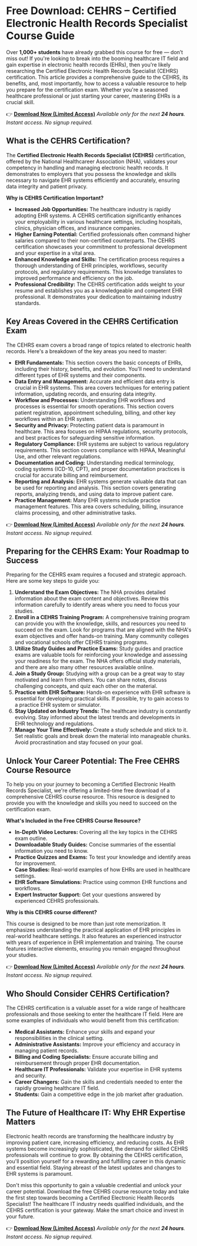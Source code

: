 # Free Download: CEHRS – Certified Electronic Health Records Specialist Course Guide

Over **1,000+ students** have already grabbed this course for free — don’t miss out! If you're looking to break into the booming healthcare IT field and gain expertise in electronic health records (EHRs), then you're likely researching the Certified Electronic Health Records Specialist (CEHRS) certification. This article provides a comprehensive guide to the CEHRS, its benefits, and, most importantly, how to access a valuable resource to help you prepare for the certification exam. Whether you're a seasoned healthcare professional or just starting your career, mastering EHRs is a crucial skill.

👉 **[Download Now (Limited Access)](https://udemywork.com/cehrs)**
_Available only for the next **24 hours**. Instant access. No signup required._

## What is the CEHRS Certification?

The **Certified Electronic Health Records Specialist (CEHRS)** certification, offered by the National Healthcareer Association (NHA), validates your competency in handling and managing electronic health records. It demonstrates to employers that you possess the knowledge and skills necessary to navigate EHR systems efficiently and accurately, ensuring data integrity and patient privacy.

**Why is CEHRS Certification Important?**

*   **Increased Job Opportunities:** The healthcare industry is rapidly adopting EHR systems.  A CEHRS certification significantly enhances your employability in various healthcare settings, including hospitals, clinics, physician offices, and insurance companies.
*   **Higher Earning Potential:** Certified professionals often command higher salaries compared to their non-certified counterparts. The CEHRS certification showcases your commitment to professional development and your expertise in a vital area.
*   **Enhanced Knowledge and Skills:** The certification process requires a thorough understanding of EHR principles, workflows, security protocols, and regulatory requirements. This knowledge translates to improved performance and efficiency on the job.
*   **Professional Credibility:**  The CEHRS certification adds weight to your resume and establishes you as a knowledgeable and competent EHR professional. It demonstrates your dedication to maintaining industry standards.

## Key Areas Covered in the CEHRS Certification Exam

The CEHRS exam covers a broad range of topics related to electronic health records. Here's a breakdown of the key areas you need to master:

*   **EHR Fundamentals:** This section covers the basic concepts of EHRs, including their history, benefits, and evolution. You'll need to understand different types of EHR systems and their components.
*   **Data Entry and Management:**  Accurate and efficient data entry is crucial in EHR systems. This area covers techniques for entering patient information, updating records, and ensuring data integrity.
*   **Workflow and Processes:** Understanding EHR workflows and processes is essential for smooth operations. This section covers patient registration, appointment scheduling, billing, and other key workflows within an EHR system.
*   **Security and Privacy:** Protecting patient data is paramount in healthcare. This area focuses on HIPAA regulations, security protocols, and best practices for safeguarding sensitive information.
*   **Regulatory Compliance:**  EHR systems are subject to various regulatory requirements. This section covers compliance with HIPAA, Meaningful Use, and other relevant regulations.
*   **Documentation and Coding:** Understanding medical terminology, coding systems (ICD-10, CPT), and proper documentation practices is crucial for accurate billing and reimbursement.
*   **Reporting and Analysis:**  EHR systems generate valuable data that can be used for reporting and analysis. This section covers generating reports, analyzing trends, and using data to improve patient care.
*   **Practice Management:** Many EHR systems include practice management features. This area covers scheduling, billing, insurance claims processing, and other administrative tasks.

👉 **[Download Now (Limited Access)](https://udemywork.com/cehrs)**
_Available only for the next **24 hours**. Instant access. No signup required._

## Preparing for the CEHRS Exam: Your Roadmap to Success

Preparing for the CEHRS exam requires a focused and strategic approach. Here are some key steps to guide you:

1.  **Understand the Exam Objectives:**  The NHA provides detailed information about the exam content and objectives. Review this information carefully to identify areas where you need to focus your studies.
2.  **Enroll in a CEHRS Training Program:** A comprehensive training program can provide you with the knowledge, skills, and resources you need to succeed on the exam. Look for programs that are aligned with the NHA's exam objectives and offer hands-on training. Many community colleges and vocational schools offer CEHRS training programs.
3.  **Utilize Study Guides and Practice Exams:**  Study guides and practice exams are valuable tools for reinforcing your knowledge and assessing your readiness for the exam. The NHA offers official study materials, and there are also many other resources available online.
4.  **Join a Study Group:**  Studying with a group can be a great way to stay motivated and learn from others. You can share notes, discuss challenging concepts, and quiz each other on the material.
5.  **Practice with EHR Software:** Hands-on experience with EHR software is essential for developing practical skills. If possible, try to gain access to a practice EHR system or simulator.
6.  **Stay Updated on Industry Trends:**  The healthcare industry is constantly evolving. Stay informed about the latest trends and developments in EHR technology and regulations.
7.  **Manage Your Time Effectively:**  Create a study schedule and stick to it. Set realistic goals and break down the material into manageable chunks. Avoid procrastination and stay focused on your goal.

## Unlock Your Career Potential: The Free CEHRS Course Resource

To help you on your journey to becoming a Certified Electronic Health Records Specialist, we're offering a limited-time free download of a comprehensive CEHRS course resource. This resource is designed to provide you with the knowledge and skills you need to succeed on the certification exam.

**What's Included in the Free CEHRS Course Resource?**

*   **In-Depth Video Lectures:** Covering all the key topics in the CEHRS exam outline.
*   **Downloadable Study Guides:** Concise summaries of the essential information you need to know.
*   **Practice Quizzes and Exams:** To test your knowledge and identify areas for improvement.
*   **Case Studies:** Real-world examples of how EHRs are used in healthcare settings.
*   **EHR Software Simulations:** Practice using common EHR functions and workflows.
*   **Expert Instructor Support:** Get your questions answered by experienced CEHRS professionals.

**Why is this CEHRS course different?**

This course is designed to be more than just rote memorization. It emphasizes understanding the practical application of EHR principles in real-world healthcare settings. It also features an experienced instructor with years of experience in EHR implementation and training. The course features interactive elements, ensuring you remain engaged throughout your studies.

👉 **[Download Now (Limited Access)](https://udemywork.com/cehrs)**
_Available only for the next **24 hours**. Instant access. No signup required._

## Who Should Consider CEHRS Certification?

The CEHRS certification is a valuable asset for a wide range of healthcare professionals and those seeking to enter the healthcare IT field. Here are some examples of individuals who would benefit from this certification:

*   **Medical Assistants:** Enhance your skills and expand your responsibilities in the clinical setting.
*   **Administrative Assistants:** Improve your efficiency and accuracy in managing patient records.
*   **Billing and Coding Specialists:** Ensure accurate billing and reimbursement through proper EHR documentation.
*   **Healthcare IT Professionals:** Validate your expertise in EHR systems and security.
*   **Career Changers:** Gain the skills and credentials needed to enter the rapidly growing healthcare IT field.
*   **Students:** Gain a competitive edge in the job market after graduation.

## The Future of Healthcare IT: Why EHR Expertise Matters

Electronic health records are transforming the healthcare industry by improving patient care, increasing efficiency, and reducing costs. As EHR systems become increasingly sophisticated, the demand for skilled CEHRS professionals will continue to grow. By obtaining the CEHRS certification, you'll position yourself for a rewarding and fulfilling career in this dynamic and essential field. Staying abreast of the latest updates and changes to EHR systems is paramount.

Don't miss this opportunity to gain a valuable credential and unlock your career potential. Download the free CEHRS course resource today and take the first step towards becoming a Certified Electronic Health Records Specialist! The healthcare IT industry needs qualified individuals, and the CEHRS certification is your gateway. Make the smart choice and invest in your future.

👉 **[Download Now (Limited Access)](https://udemywork.com/cehrs)**
_Available only for the next **24 hours**. Instant access. No signup required._

